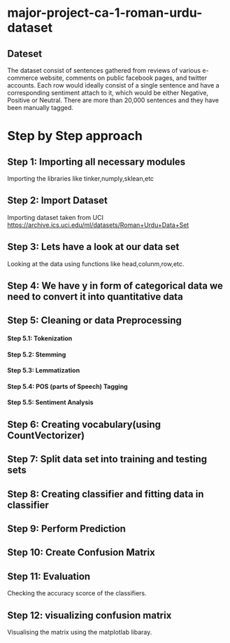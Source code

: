 # major-project-ca-1-roman-urdu-dataset
## Dateset
The dataset consist of sentences gathered from reviews of various e-commerce website, comments on public facebook pages, and twitter accounts. Each row would ideally consist of a single sentence and have a corresponding sentiment attach to it, which would be either Negative, Positive or Neutral. There are more than 20,000 sentences and they have been manually tagged.

# Step by Step approach

## Step 1: Importing all necessary modules
Importing the libraries like tinker,numply,sklean,etc

## Step 2: Import Dataset
Importing dataset taken from UCI
https://archive.ics.uci.edu/ml/datasets/Roman+Urdu+Data+Set

## Step 3: Lets have a look at our data set
Looking at the data using functions like head,colunm,row,etc.

## Step 4: We have y in form of categorical data we need to convert it into quantitative data

## Step 5: Cleaning or data Preprocessing

#### Step 5.1: Tokenization
#### Step 5.2: Stemming
#### Step 5.3: Lemmatization
#### Step 5.4: POS (parts of Speech) Tagging
#### Step 5.5: Sentiment Analysis

## Step 6: Creating vocabulary(using CountVectorizer)

## Step 7: Split data set into training and testing sets

## Step 8: Creating classifier and fitting data in classifier

## Step 9: Perform Prediction

## Step 10: Create Confusion Matrix

## Step 11: Evaluation
Checking the accuracy scorce of the classifiers.

## Step 12: visualizing confusion matrix
Visualising the  matrix using the matplotlab libaray.
